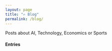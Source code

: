 ```yaml
---
layout: page
title: "✍ Blog"
permalink: /blog/
---
```


Posts about AI, Technology, Economics or Sports

#### Entries